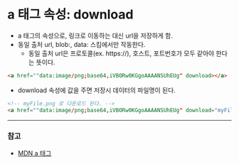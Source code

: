 # a 태그 속성: download
- a 태그의 속성으로, 링크로 이동하는 대신 url을 저장하게 함.
- 동일 출처 url, blob:, data: 스킴에서만 작동한다.
    - 동일 출처 url은 프로토콜(ex. https://), 호스트, 포트번호가 모두 같아야 한다는 뜻이다.
```html
<a href=""data:image/png;base64,iVBORw0KGgoAAAANSUhEUg" download></a>
```
- download 속성에 값을 주면 저장시 데이터의 파일명이 된다.
```html
<!-- myFile.png 로 다운로드 된다. -->
<a href=""data:image/png;base64,iVBORw0KGgoAAAANSUhEUg" download="myFile"></a>
```
---
### 참고
- [MDN a 태그](https://developer.mozilla.org/ko/docs/Web/HTML/Element/a)